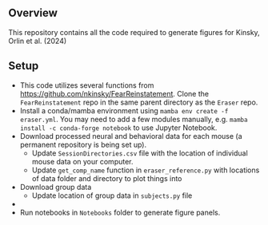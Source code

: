 ## Overview
This repository contains all the code required to generate figures for Kinsky, Orlin et al. (2024)

## Setup
 - This code utilizes several functions from https://github.com/nkinsky/FearReinstatement. Clone the `FearReinstatement` repo in the same parent directory as the `Eraser` repo.
 - Install a conda/mamba environment using `mamba env create -f eraser.yml`. You may need to add a few modules manually, e.g. `mamba install -c conda-forge notebook` to use Jupyter Notebook.
 - Download processed neural and behavioral data for each mouse (a permanent repository is being set up).
    - Update `SessionDirectories.csv` file with the location of individual mouse data on your computer.
    - Update `get_comp_name` function in `eraser_reference.py` with locations of data folder and directory to plot things into 
 - Download group data
   - Update location of group data in `subjects.py` file
 - 
 - Run notebooks in `Notebooks` folder to generate figure panels.

